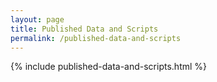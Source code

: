 ```yaml
---
layout: page
title: Published Data and Scripts
permalink: /published-data-and-scripts
---
```


{% include published-data-and-scripts.html %}